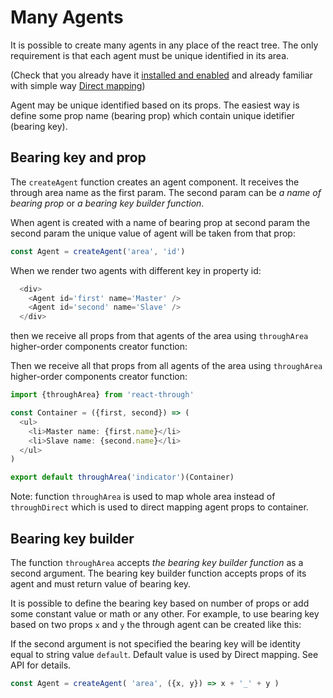 # Many Agents

It is possible to create many agents in any place of the react tree. The
only requirement is that each agent must be unique identified in its area.

(Check that you already have it [installed and enabled](./Setup.md)
and already familiar with simple way [Direct mapping](./Direct.md))

Agent may be unique identified based on its props. The easiest way is define
some prop name (bearing prop) which contain unique idetifier (bearing key).

## Bearing key and prop

The `createAgent` function creates an agent component. It receives the through
area name as the first param. The second param can be *a name of bearing prop*
or *a bearing key builder function*.

When agent is created with a name of bearing prop at second param the second
param the unique value of agent will be taken from that prop:

```js
const Agent = createAgent('area', 'id')
```

When we render two agents with different key in property id:

```js
  <div>
    <Agent id='first' name='Master' />
    <Agent id='second' name='Slave' />
  </div>
```

then we receive all props from that agents of the area using `throughArea`
higher-order components creator function:

Then we receive all that props from all agents of the area using
`throughArea` higher-order components creator function:


```js
import {throughArea} from 'react-through'

const Container = ({first, second}) => (
  <ul>
    <li>Master name: {first.name}</li>
    <li>Slave name: {second.name}</li>
  </ul>
)

export default throughArea('indicator')(Container)
```

Note: function `throughArea` is used to map whole area instead of
`throughDirect` which is used to direct mapping agent props to container.


## Bearing key builder

The function `throughArea` accepts *the bearing key builder function* as a
second argument. The bearing key builder function accepts props of its agent
and must return value of bearing key.

It is possible to define the bearing key based on number of props or add
some constant value or math or any other. For example, to use bearing key
based on two props `x` and `y` the through agent can be created like this:

If the second argument is not specified the bearing key will be identity equal
to string value `default`. Default value is used by Direct mapping. See
API for details.

```js
const Agent = createAgent( 'area', ({x, y}) => x + '_' + y )
```

